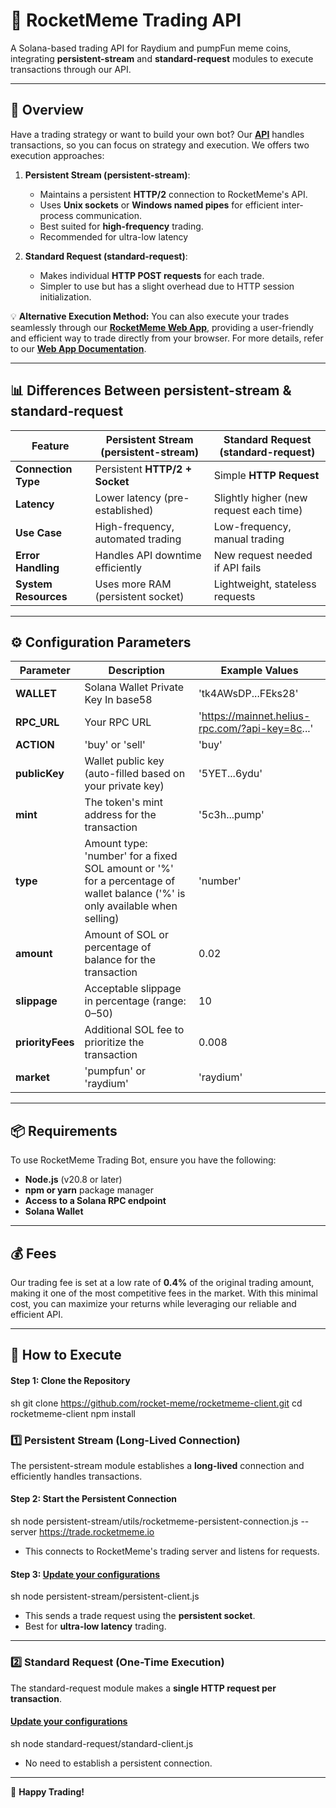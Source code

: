 # 🚀 RocketMeme Trading API

A Solana-based trading API for Raydium and pumpFun meme coins, integrating **persistent-stream** and **standard-request** modules to execute transactions through our API.

---

## 📌 Overview

Have a trading strategy or want to build your own bot? Our **[API](https://rocketmeme.io/)** handles transactions, so you can focus on strategy and execution. We offers two execution approaches:

1. **Persistent Stream (persistent-stream)**:

   - Maintains a persistent **HTTP/2** connection to RocketMeme's API.
   - Uses **Unix sockets** or **Windows named pipes** for efficient inter-process communication.
   - Best suited for **high-frequency** trading.
   - Recommended for ultra-low latency

2. **Standard Request (standard-request)**:

   - Makes individual **HTTP POST requests** for each trade.
   - Simpler to use but has a slight overhead due to HTTP session initialization.

💡 **Alternative Execution Method:** You can also execute your trades seamlessly through our **[RocketMeme Web App](https://app.rocketmeme.io/)**, providing a user-friendly and efficient way to trade directly from your browser. For more details, refer to our **[Web App Documentation](https://rocketmeme.io/docs)**.

---

## 📊 Differences Between persistent-stream & standard-request

| Feature              | Persistent Stream (persistent-stream) | Standard Request (standard-request)   |
| -------------------- | --------------------------------------- | --------------------------------------- |
| **Connection Type**  | Persistent **HTTP/2 + Socket**          | Simple **HTTP Request**                 |
| **Latency**          | Lower latency (pre-established)         | Slightly higher (new request each time) |
| **Use Case**         | High-frequency, automated trading       | Low-frequency, manual trading           |
| **Error Handling**   | Handles API downtime efficiently        | New request needed if API fails         |
| **System Resources** | Uses more RAM (persistent socket)       | Lightweight, stateless requests         |

---

## ⚙️ Configuration Parameters

| Parameter   | Description | Example Values |
|------------|-------------|---------------|
| **WALLET** | Solana Wallet Private Key In base58 | 'tk4AWsDP...FEks28' |
| **RPC_URL** | Your RPC URL | 'https://mainnet.helius-rpc.com/?api-key=8c...' |
| **ACTION** | 'buy' or 'sell' | 'buy' |
| **publicKey** | Wallet public key (auto-filled based on your private key) | '5YET...6ydu' |
| **mint** | The token's mint address for the transaction | '5c3h...pump' |
| **type** | Amount type: 'number' for a fixed SOL amount or '%' for a percentage of wallet balance ('%' is only available when selling) | 'number' |
| **amount** | Amount of SOL or percentage of balance for the transaction | 0.02 |
| **slippage** | Acceptable slippage in percentage (range: 0–50) | 10 |
| **priorityFees** | Additional SOL fee to prioritize the transaction | 0.008 |
| **market** | 'pumpfun' or 'raydium' | 'raydium' |

---

## 📦 Requirements

To use RocketMeme Trading Bot, ensure you have the following:

- **Node.js** (v20.8 or later)
- **npm or yarn** package manager
- **Access to a Solana RPC endpoint**
- **Solana Wallet**

---

## 💰 Fees

Our trading fee is set at a low rate of **0.4%** of the original trading amount, making it one of the most competitive fees in the market. With this minimal cost, you can maximize your returns while leveraging our reliable and efficient API.

---

## 🚀 How to Execute

#### **Step 1: Clone the Repository**
sh
git clone https://github.com/rocket-meme/rocketmeme-client.git
cd rocketmeme-client
npm install


### 1️⃣ Persistent Stream (Long-Lived Connection)

The persistent-stream module establishes a **long-lived** connection and efficiently handles transactions.

#### **Step 2: Start the Persistent Connection**
sh
node persistent-stream/utils/rocketmeme-persistent-connection.js --server https://trade.rocketmeme.io


- This connects to RocketMeme's trading server and listens for requests.

#### **Step 3: [Update your configurations](#️-configuration-parameters)**
sh
node persistent-stream/persistent-client.js


- This sends a trade request using the **persistent socket**.
- Best for **ultra-low latency** trading.

---

### 2️⃣ Standard Request (One-Time Execution)

The standard-request module makes a **single HTTP request per transaction**.

#### **[Update your configurations](#️-configuration-parameters)**
sh
node standard-request/standard-client.js


- No need to establish a persistent connection.

---

🚀 **Happy Trading!**
